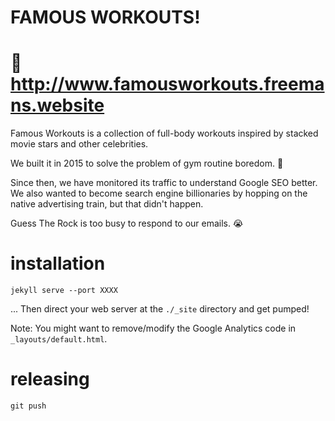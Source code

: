 # FAMOUS WORKOUTS!

# 🔑 http://www.famousworkouts.freemans.website

Famous Workouts is a collection of full-body workouts inspired by stacked movie stars and other celebrities.

We built it in 2015 to solve the problem of gym routine boredom. 💪

Since then, we have monitored its traffic to understand Google SEO better. We also wanted to become search engine billionaries by hopping on the native advertising train, but that didn't happen. 

Guess The Rock is too busy to respond to our emails. 😭

# installation

    jekyll serve --port XXXX

... Then direct your web server at the `./_site` directory and get pumped!

Note: You might want to remove/modify the Google Analytics code in `_layouts/default.html`.

# releasing

    git push
